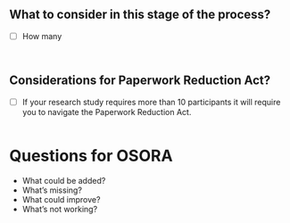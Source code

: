 ## What to consider in this stage of the process?

- [ ] How many 

```


```

## Considerations for Paperwork Reduction Act?

- [ ] If your research study requires more than 10 participants it will require you to navigate the Paperwork Reduction Act.

```

```



# **Questions for OSORA**

- What could be added?
- What’s missing?
- What could improve?
- What’s not working?